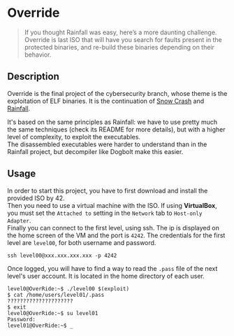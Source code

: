 # Override

> If you thought Rainfall was easy, here’s a more daunting challenge. Override is last ISO that will have you search for faults present in the protected binaries, and re-build these binaries depending on their behavior. 

## Description

Override is the final project of the cybersecurity branch, whose theme is the exploitation of ELF binaries. It is the continuation of [Snow Crash](https://github.com/naerhy/snow-crash) and [Rainfall](https://github.com/naerhy/rainfall).

It's based on the same principles as Rainfall: we have to use pretty much the same techniques (check its README for more details), but with a higher level of complexity, to exploit the executables.  
The disassembled executables were harder to understand than in the Rainfall project, but decompiler like Dogbolt make this easier.

## Usage

In order to start this project, you have to first download and install the provided ISO by 42.  
Then you need to use a virtual machine with the ISO. If using **VirtualBox**, you must set the `Attached to` setting in the `Network` tab to `Host-only Adapter`.  
Finally you can connect to the first level, using ssh. The ip is displayed on the home screen of the VM and the port is `4242`. The credentials for the first level are `level00`, for both username and password.

```
ssh level00@xxx.xxx.xxx.xxx -p 4242
```

Once logged, you will have to find a way to read the `.pass` file of the next level's user account. It is located in the home directory of each user.

```
level0@OverRide:~$ ./level00 $(exploit)
$ cat /home/users/level01/.pass
?????????????????????
$ exit
level0@OverRide:~$ su level01
Password:
level01@OverRide:~$ _
```
